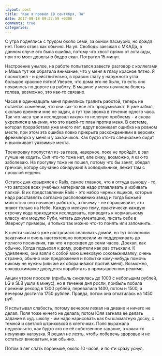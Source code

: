 ```yaml
---
layout: post
title: "Как я провёл 18 сентября, Пн"
date: 2017-09-18 09:27:59 +0300
comments: true
categories: 
---
```

С утра поднялись с трудом около семи, за окном пасмурно, но дождя нет. Полю отвез как обычно. На ул. Свободы заезжал с МКАДа, в данном случе это была ошибка, потому что хвост прямо от эстакады, при это мост довольно бодро ехал. Потратил 15 минут.

Настроение унылое, на работе попытался завести разговор с коллегами и Маша тут же обратила внимание, что у меня в глазу красное пятно. Я посмотрел - и действительно, в правом глазу у наружного угла большое красное пятно! Уверен, что дома его не было, то есть оно появилось по дороге на работу. В машине у меня начинала болеть голова, возможно, это как-то связано.

Часов в одиннадцать меня принялись тралить работой, теперь не остается сомнений, что они как-то все это продумывают. Я уже забыл, сколько времени мне не задач, а тут три звонка в течение одного часа. Так что часа три я исследовал какую-то нелепую проблему - и снова укрепился в мнении, что это какой-то план против меня. В системе, которая проработала уже много лет, вдруг возникает ошибка на ровном месте, при этом эта ошибка ловко прикрыта расхождениями в версиях фреймворка у меня и у заказчиков. Как будто кто-то специально сидит и выискивает уязвимые места.

Тренировку пропустил из-за глаза, наверное, пока не пройдёт, в зал лучше не ходить. Сил что-то тоже нет, еле сижу, возможно, я как-то заболеваю. На прогулку тоже не пошел, потому что бы занят, обедал гречкой, котору случайно обнаружил в холодильнике, лежит там с прошлой недели.

Остаток дня ковырялся с Rails, самое главное, что я оттуда выношу - то, что авторов всех учебных материалов надо отлавливать и избивать палкой. В их представлении Rails - это набор черных ящиков, которые надо расставлять согласно расположению звезд и тогда Божьей милостью оно начинает работать, а почему - не спрашивайте, это знают только на Небе. Каждую мелкую тему, практически каждую строчку кода приходится исследовать, приводить к нормальному классу или модулю Руби, читать документацию, писать себе в Эверноут примеры, и только так можно что-то понять или запомнить.

К шести часам я уже настроился сваливать домой, но тут позвонили заказчики и очень настоятельно попросили их поддерживать до полного посинения, так что я просидел до семи часов. Доехал, как обычно. Когда подъехал к дому, родители как раз отъехали. К удивлению, они взяли с собой мою шнековую соковыжималку, очень странно, обычно мои предложения и попытки кому-нибудь помочь никому не нужны (или же их оборачивают против меня). Возможно, соковыжималке доведется поработать в промышленном режиме. 

Акции утром просели (прибыль снизилась до 1000 с небольшим рублей, LG и SLB ушли в минус), но в течение дня росли, прибыль побила прежний рекорд в 1300 рублей, перевалила 1400, потом и 1500, а вечером достигла 1750 рублей. Правда, потом она откатилась на 1450 руб. 

Я испытывал слабость, потому вечером лежал на диване и ничего не делал. Поля тоже ничего не делала, потом Юля загнала её делать задание в худ. школу - им надо нарисовать как бы шахматную доску, с темной и светлой штриховкой в клеточках. Поля выражала недовольсто, как будто это не её собственное задание, а какая-то ненужная нагрузка. Я решил не лезть, чтобы поберечь здоровье и не остаться виноватым, как обычно.

Потом я лег спать пораньше, около 10 часов, и почти сразу уснул.